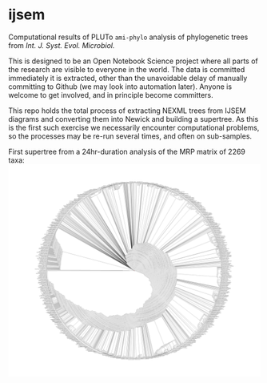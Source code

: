 # ijsem
Computational results of PLUTo `ami-phylo` analysis of phylogenetic trees from _Int. J. Syst. Evol. Microbiol._

This is designed to be an Open Notebook Science project where all parts of the research are visible to everyone in the world. The data is committed immediately it is extracted, other than the unavoidable delay of manually committing to Github (we may look into automation later). Anyone is welcome to get involved, and in principle become committers.

This repo holds the total process of extracting NEXML trees from IJSEM diagrams and converting them into Newick and building a supertree. As this is the first such exercise we necessarily encounter computational problems, so the processes may be re-run several times, and often on sub-samples.

First supertree from a 24hr-duration analysis of the MRP matrix of 2269 taxa:
![Bacterial Supertree](https://github.com/ContentMine/ijsem/blob/master/supertree-analysis/final-run/radialsupertree.png)
